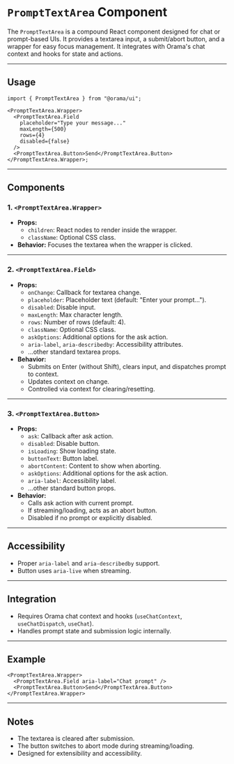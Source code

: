 # `PromptTextArea` Component

The `PromptTextArea` is a compound React component designed for chat or prompt-based UIs. It provides a textarea input, a submit/abort button, and a wrapper for easy focus management. It integrates with Orama's chat context and hooks for state and actions.

---

## Usage

```tsx
import { PromptTextArea } from "@orama/ui";

<PromptTextArea.Wrapper>
  <PromptTextArea.Field
    placeholder="Type your message..."
    maxLength={500}
    rows={4}
    disabled={false}
  />
  <PromptTextArea.Button>Send</PromptTextArea.Button>
</PromptTextArea.Wrapper>;
```

---

## Components

### 1. `<PromptTextArea.Wrapper>`

- **Props:**
  - `children`: React nodes to render inside the wrapper.
  - `className`: Optional CSS class.
- **Behavior:** Focuses the textarea when the wrapper is clicked.

---

### 2. `<PromptTextArea.Field>`

- **Props:**
  - `onChange`: Callback for textarea change.
  - `placeholder`: Placeholder text (default: "Enter your prompt...").
  - `disabled`: Disable input.
  - `maxLength`: Max character length.
  - `rows`: Number of rows (default: 4).
  - `className`: Optional CSS class.
  - `askOptions`: Additional options for the ask action.
  - `aria-label`, `aria-describedby`: Accessibility attributes.
  - ...other standard textarea props.
- **Behavior:**
  - Submits on Enter (without Shift), clears input, and dispatches prompt to context.
  - Updates context on change.
  - Controlled via context for clearing/resetting.

---

### 3. `<PromptTextArea.Button>`

- **Props:**
  - `ask`: Callback after ask action.
  - `disabled`: Disable button.
  - `isLoading`: Show loading state.
  - `buttonText`: Button label.
  - `abortContent`: Content to show when aborting.
  - `askOptions`: Additional options for the ask action.
  - `aria-label`: Accessibility label.
  - ...other standard button props.
- **Behavior:**
  - Calls ask action with current prompt.
  - If streaming/loading, acts as an abort button.
  - Disabled if no prompt or explicitly disabled.

---

## Accessibility

- Proper `aria-label` and `aria-describedby` support.
- Button uses `aria-live` when streaming.

---

## Integration

- Requires Orama chat context and hooks (`useChatContext`, `useChatDispatch`, `useChat`).
- Handles prompt state and submission logic internally.

---

## Example

```tsx
<PromptTextArea.Wrapper>
  <PromptTextArea.Field aria-label="Chat prompt" />
  <PromptTextArea.Button>Send</PromptTextArea.Button>
</PromptTextArea.Wrapper>
```

---

## Notes

- The textarea is cleared after submission.
- The button switches to abort mode during streaming/loading.
- Designed for extensibility and accessibility.
